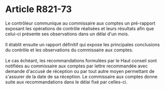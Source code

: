 # Article R821-73

<div align='left'>Le contrôleur communique au commissaire aux comptes un pré-rapport exposant les opérations de contrôle réalisées et leurs résultats afin que celui-ci présente ses observations dans un délai d'un mois.</div><div align='left'><br/>Il établit ensuite un rapport définitif qui expose les principales conclusions du contrôle et les observations du commissaire aux comptes.</div><div align='left'><br/>Le cas échéant, les recommandations formulées par le Haut conseil sont notifiées au commissaire aux comptes par lettre recommandée avec demande d'accusé de réception ou par tout autre moyen permettant de s'assurer de la date de sa réception. Le commissaire aux comptes donne suite aux recommandations dans le délai fixé par celles-ci. </div><div align='left'></div>